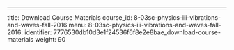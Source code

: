 ---
title: Download Course Materials
course_id: 8-03sc-physics-iii-vibrations-and-waves-fall-2016
menu:
  8-03sc-physics-iii-vibrations-and-waves-fall-2016:
    identifier: 7776530db10d3e1f24536f6f8e2e8bae_download-course-materials
    weight: 90
